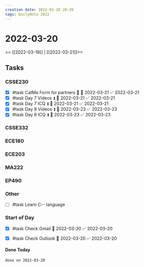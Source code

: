 ```yaml
---
creation date: 2022-03-20 20:39
tags: DailyNote 2022
---
```



# 2022-03-20

<< [[2022-03-19]] | [[2022-03-21]]>>

## Tasks

### CSSE230
- [x] #task CatMe Form for partners 🔼 📅 2022-03-21 ✅ 2022-03-21
- [x] #task Day 7 Videos ⏫ 📅 2022-03-21 ✅ 2022-03-21
- [x] #task Day 7 ICQ ⏫ 📅 2022-03-21 ✅ 2022-03-21
- [x] #task Day 8 Videos ⏫ 📅 2022-03-23 ✅ 2022-03-23
- [x] #task Day 8 ICQ ⏫ 📅 2022-03-23 ✅ 2022-03-23

### CSSE332

### ECE180

### ECE203

### MA222

### EP490

### Other
- [ ] #task Learn C-- language

### Start of Day
- [x] #task Check Gmail 📅 2022-03-20 ✅ 2022-03-20
- [x] #task Check Outlook 📅 2022-03-20 ✅ 2022-03-20




#### Done Today

```tasks
done on 2022-03-20
```